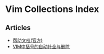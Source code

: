 # Vim Collections Index

## Articles

* [帮助文档(官方)](http://vimcdoc.sourceforge.net/doc/help.html)
* [VIM中括号的自动补全与删除](http://oldj.net/article/vim-parenthesis/)
